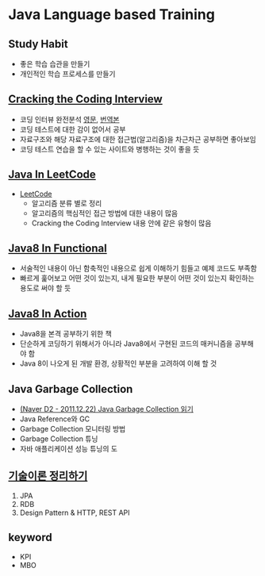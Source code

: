 # Java Language based Training

## Study Habit
- 좋은 학습 습관을 만들기
- 개인적인 학습 프로세스를 만들기

## [Cracking the Coding Interview](java-in-interview/README.md)
- 코딩 인터뷰 완전분석 [영문](https://www.crackingthecodinginterview.com/), [번역본](https://blog.insightbook.co.kr/2017/08/07/%ec%bd%94%eb%94%a9-%ec%9d%b8%ed%84%b0%eb%b7%b0-%ec%99%84%ec%a0%84-%eb%b6%84%ec%84%9d-189%ea%b0%80%ec%a7%80-%ed%94%84%eb%a1%9c%ea%b7%b8%eb%9e%98%eb%b0%8d-%eb%ac%b8%ec%a0%9c%ec%99%80-%ed%95%b4%eb%b2%95/)
- 코딩 테스트에 대한 감이 없어서 공부
- 자료구조와 해당 자료구조에 대한 접근법(알고리즘)을 차근차근 공부하면 좋아보임
- 코딩 테스트 연습을 할 수 있는 사이트와 병행하는 것이 좋을 듯

## [Java In LeetCode](java-in-leetCode/README.md)
- [LeetCode](https://leetcode.com/)
    - 알고리즘 분류 별로 정리
    - 알고리즘의 핵심적인 접근 방법에 대한 내용이 많음
    - Cracking the Coding Interview 내용 안에 같은 유형이 많음

## [Java8 In Functional](java8-in-functional/README.md)
- 서술적인 내용이 아닌 함축적인 내용으로 쉽게 이해하기 힘들고 예제 코드도 부족함
- 빠르게 훑어보고 어떤 것이 있는지, 내게 필요한 부분이 어떤 것이 있는지 확인하는 용도로 써야 할 듯

## [Java8 In Action](java8-in-action/README.md)
- Java8을 본격 공부하기 위한 책
- 단순하게 코딩하기 위해서가 아니라 Java8에서 구현된 코드의 매커니즘을 공부해야 함
- Java 8이 나오게 된 개발 환경, 상황적인 부분을 고려하여 이해 할 것

## Java Garbage Collection
- [(Naver D2 - 2011.12.22) Java Garbage Collection 읽기](https://www.notion.so/seokrae/Garbage-Collection-65857d2182e54d2eba7ee9e8c63818f4)
- Java Reference와 GC
- Garbage Collection 모니터링 방법
- Garbage Collection 튜닝
- 자바 애플리케이션 성능 튜닝의 도

## [기술이론 정리하기](https://www.notion.so/seokrae/b231ac0ef6cd406d9db051cf08050c58)
1. JPA
2. RDB
3. Design Pattern & HTTP, REST API

## keyword
- KPI
- MBO

